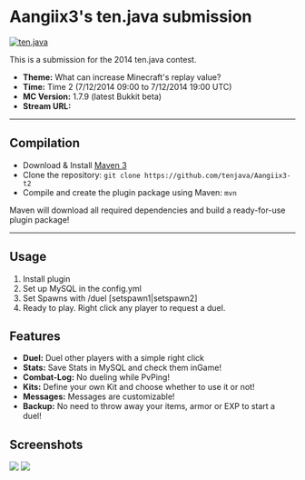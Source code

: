 Aangiix3's ten.java submission
==============================

[![ten.java](https://cdn.mediacru.sh/hu4CJqRD7AiB.svg)](https://tenjava.com/)

This is a submission for the 2014 ten.java contest.

- __Theme:__ What can increase Minecraft's replay value?
- __Time:__ Time 2 (7/12/2014 09:00 to 7/12/2014 19:00 UTC)
- __MC Version:__ 1.7.9 (latest Bukkit beta)
- __Stream URL:__

---------------------------------------

Compilation
-----------

- Download & Install [Maven 3](http://maven.apache.org/download.html)
- Clone the repository: `git clone https://github.com/tenjava/Aangiix3-t2`
- Compile and create the plugin package using Maven: `mvn`

Maven will download all required dependencies and build a ready-for-use plugin package!

---------------------------------------

Usage
-----

1. Install plugin
2. Set up MySQL in the config.yml
3. Set Spawns with /duel [setspawn1|setspawn2]
4. Ready to play. Right click any player to request a duel.

Features
-----

- **Duel:** Duel other players with a simple right click
- **Stats:** Save Stats in MySQL and check them inGame!
- **Combat-Log:** No dueling while PvPing!
- **Kits:** Define your own Kit and choose whether to use it or not!
- **Messages:** Messages are customizable!
- **Backup:** No need to throw away your items, armor or EXP to start a duel!

Screenshots
-----
![](http://abload.de/img/screenshot2014-07-12a0mpak.png)
![](http://abload.de/img/screenshot2014-07-12acyohh.png)